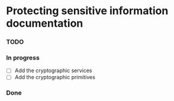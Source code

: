 # Protecting sensitive information documentation
### TODO 

### In progress  
- [ ] Add the cryptographic services  
- [ ] Add the cryptographic primitives  

### Done  